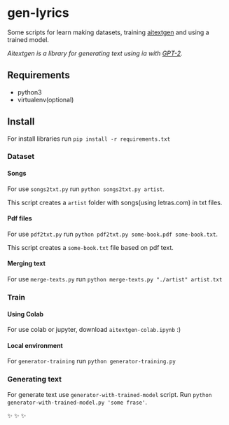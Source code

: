 # gen-lyrics

Some scripts for learn making datasets, training [aitextgen](https://docs.aitextgen.io/) and using a trained model.

*Aitextgen is a library for generating text using ia with [GPT-2](https://openai.com/blog/better-language-models/).*

## Requirements

- python3
- virtualenv(optional)

## Install

For install libraries run `pip install -r requirements.txt`

### Dataset

#### Songs

For use `songs2txt.py` run `python songs2txt.py artist`.

This script creates a `artist` folder with songs(using letras.com) in txt files.

#### Pdf files

For use `pdf2txt.py` run `python pdf2txt.py some-book.pdf some-book.txt`.

This script creates a `some-book.txt` file based on pdf text.

#### Merging text

For use `merge-texts.py` run `python merge-texts.py "./artist" artist.txt`

### Train

#### Using Colab

For use colab or jupyter, download `aitextgen-colab.ipynb` :)

#### Local environment

For `generator-training` run `python generator-training.py`

### Generating text

For generate text use `generator-with-trained-model` script. Run `python generator-with-trained-model.py 'some frase'`.

:sparkles: :sparkles: :sparkles: